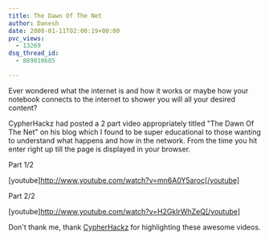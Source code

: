 ```yaml
---
title: The Dawn Of The Net
author: Danesh
date: 2008-01-11T02:00:19+00:00
pvc_views:
  - 13269
dsq_thread_id:
  - 889810685

---
```

Ever wondered what the internet is and how it works or maybe how your notebook connects to the internet to shower you will all your desired content?

CypherHackz had posted a 2 part video appropriately titled "The Dawn Of The Net" on his blog which I found to be super educational to those wanting to understand what happens and how in the network. From the time you hit enter right up till the page is displayed in your browser.

Part 1/2

[youtube]http://www.youtube.com/watch?v=mn6A0Y5aroc[/youtube]<!--more-->

  
Part 2/2

[youtube]http://www.youtube.com/watch?v=H2GkIrWhZeQ[/youtube]

Don't thank me, thank [CypherHackz][1] for highlighting these awesome videos.

 [1]: http://www.cypherhackz.net/archives/2008/01/08/video-the-dawn-of-the-net/#more-1045
